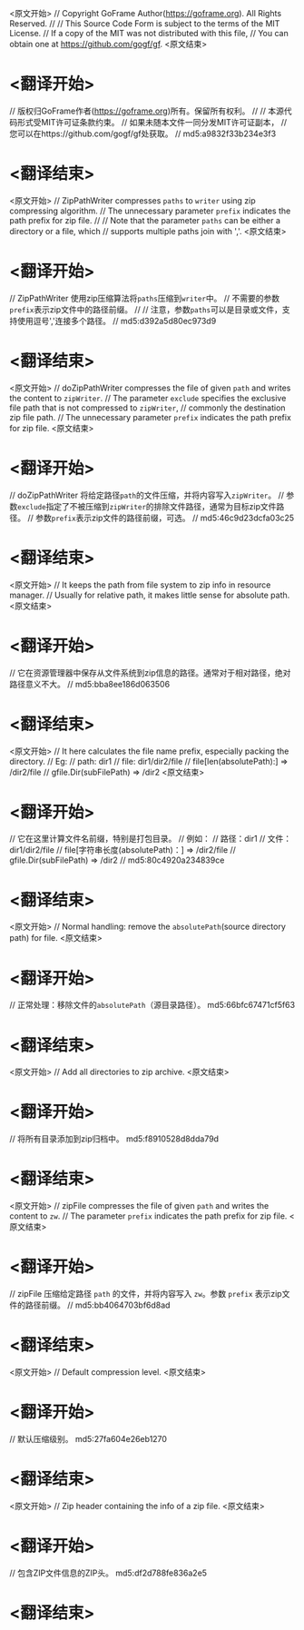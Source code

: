 
<原文开始>
// Copyright GoFrame Author(https://goframe.org). All Rights Reserved.
//
// This Source Code Form is subject to the terms of the MIT License.
// If a copy of the MIT was not distributed with this file,
// You can obtain one at https://github.com/gogf/gf.
<原文结束>

# <翻译开始>
// 版权归GoFrame作者(https://goframe.org)所有。保留所有权利。
//
// 本源代码形式受MIT许可证条款约束。
// 如果未随本文件一同分发MIT许可证副本，
// 您可以在https://github.com/gogf/gf处获取。
// md5:a9832f33b234e3f3
# <翻译结束>


<原文开始>
// ZipPathWriter compresses `paths` to `writer` using zip compressing algorithm.
// The unnecessary parameter `prefix` indicates the path prefix for zip file.
//
// Note that the parameter `paths` can be either a directory or a file, which
// supports multiple paths join with ','.
<原文结束>

# <翻译开始>
// ZipPathWriter 使用zip压缩算法将`paths`压缩到`writer`中。
// 不需要的参数`prefix`表示zip文件中的路径前缀。
//
// 注意，参数`paths`可以是目录或文件，支持使用逗号','连接多个路径。
// md5:d392a5d80ec973d9
# <翻译结束>


<原文开始>
// doZipPathWriter compresses the file of given `path` and writes the content to `zipWriter`.
// The parameter `exclude` specifies the exclusive file path that is not compressed to `zipWriter`,
// commonly the destination zip file path.
// The unnecessary parameter `prefix` indicates the path prefix for zip file.
<原文结束>

# <翻译开始>
// doZipPathWriter 将给定路径`path`的文件压缩，并将内容写入`zipWriter`。
// 参数`exclude`指定了不被压缩到`zipWriter`的排除文件路径，通常为目标zip文件路径。
// 参数`prefix`表示zip文件的路径前缀，可选。
// md5:46c9d23dcfa03c25
# <翻译结束>


<原文开始>
			// It keeps the path from file system to zip info in resource manager.
			// Usually for relative path, it makes little sense for absolute path.
<原文结束>

# <翻译开始>
// 它在资源管理器中保存从文件系统到zip信息的路径。通常对于相对路径，绝对路径意义不大。
// md5:bba8ee186d063506
# <翻译结束>


<原文开始>
		// It here calculates the file name prefix, especially packing the directory.
		// Eg:
		// path: dir1
		// file: dir1/dir2/file
		// file[len(absolutePath):] => /dir2/file
		// gfile.Dir(subFilePath)   => /dir2
<原文结束>

# <翻译开始>
// 它在这里计算文件名前缀，特别是打包目录。
// 例如：
// 路径：dir1
// 文件：dir1/dir2/file
// file[字符串长度(absolutePath)：] => /dir2/file
// gfile.Dir(subFilePath) => /dir2
// md5:80c4920a234839ce
# <翻译结束>


<原文开始>
// Normal handling: remove the `absolutePath`(source directory path) for file.
<原文结束>

# <翻译开始>
// 正常处理：移除文件的`absolutePath`（源目录路径）。 md5:66bfc67471cf5f63
# <翻译结束>


<原文开始>
// Add all directories to zip archive.
<原文结束>

# <翻译开始>
// 将所有目录添加到zip归档中。 md5:f8910528d8dda79d
# <翻译结束>


<原文开始>
// zipFile compresses the file of given `path` and writes the content to `zw`.
// The parameter `prefix` indicates the path prefix for zip file.
<原文结束>

# <翻译开始>
// zipFile 压缩给定路径 `path` 的文件，并将内容写入 `zw`。参数 `prefix` 表示zip文件的路径前缀。
// md5:bb4064703bf6d8ad
# <翻译结束>


<原文开始>
// Default compression level.
<原文结束>

# <翻译开始>
// 默认压缩级别。 md5:27fa604e26eb1270
# <翻译结束>


<原文开始>
// Zip header containing the info of a zip file.
<原文结束>

# <翻译开始>
// 包含ZIP文件信息的ZIP头。 md5:df2d788fe836a2e5
# <翻译结束>

